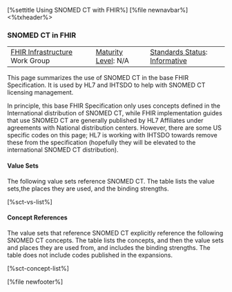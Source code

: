 \[%settitle Using SNOMED CT with FHIR%\]
\[%file newnavbar%\]
&lt;%txheader%&gt;
### SNOMED CT in FHIR

|                                                                                        |                                               |                                                                                         |
|----------------------------------------------------------------------------------------|-----------------------------------------------|-----------------------------------------------------------------------------------------|
| [FHIR Infrastructure](http://www.hl7.org/Special/committees/fiwg/index.cfm) Work Group | [Maturity Level](versions.html#maturity): N/A | [Standards Status](versions.html#std-process): [Informative](versions.html#std-process) |

This page summarizes the use of SNOMED CT in the base FHIR Specification. It is used by HL7 and IHTSDO to help with SNOMED CT licensing management.

In principle, this base FHIR Specification only uses concepts defined in the International distribution of SNOMED CT, while FHIR implementation guides that use SNOMED CT are generally published by HL7 Affiliates under agreements with National distribution centers. However, there are some US specific codes on this page; HL7 is working with IHTSDO towards remove these from the specification (hopefully they will be elevated to the international SNOMED CT distribution).

<span id="valuesets"></span>
#### Value Sets

The following value sets reference SNOMED CT. The table lists the value sets,the places they are used, and the binding strengths.

\[%sct-vs-list%\] <span id="explicit"></span>
#### Concept References

The value sets that reference SNOMED CT explicitly reference the following SNOMED CT concepts. The table lists the concepts, and then the value sets and places they are used from, and includes the binding strengths. The table does not include codes published in the expansions.

\[%sct-concept-list%\]

\[%file newfooter%\]
